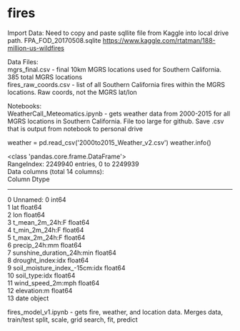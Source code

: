 # fires
Import Data: Need to copy and paste sqllite file from Kaggle into local drive path.
FPA_FOD_20170508.sqlite https://www.kaggle.com/rtatman/188-million-us-wildfires

Data Files:  
mgrs_final.csv - final 10km MGRS locations used for Southern California.  385 total MGRS locations     
fires_raw_coords.csv - list of all Southern California fires within the MGRS locations.  Raw coords, not the MGRS lat/lon

Notebooks:    
WeatherCall_Meteomatics.ipynb - gets weather data from 2000-2015 for all MGRS locations in Southern California.  File too large for github.  Save .csv that is output from notebook to personal drive     

weather = pd.read_csv('2000to2015_Weather_v2.csv')
weather.info()   

<class 'pandas.core.frame.DataFrame'>   
RangeIndex: 2249940 entries, 0 to 2249939   
Data columns (total 14 columns):   
     Column                         Dtype     
---  ------                         -----     
 0   Unnamed: 0                     int64     
 1   lat                            float64   
 2   lon                            float64   
 3   t_mean_2m_24h:F                float64   
 4   t_min_2m_24h:F                 float64   
 5   t_max_2m_24h:F                 float64   
 6   precip_24h:mm                  float64   
 7   sunshine_duration_24h:min      float64   
 8   drought_index:idx              float64   
 9   soil_moisture_index_-15cm:idx  float64   
 10  soil_type:idx                  float64   
 11  wind_speed_2m:mph              float64   
 12  elevation:m                    float64   
 13  date                           object    

fires_model_v1.ipynb - gets fire, weather, and location data.  Merges data, train/test split, scale, grid search, fit, predict

